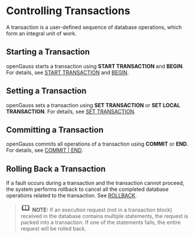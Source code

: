 # Controlling Transactions<a name="EN-US_TOPIC_0289899986"></a>

A transaction is a user-defined sequence of database operations, which form an integral unit of work.

## Starting a Transaction<a name="en-us_topic_0283137498_en-us_topic_0237122048_en-us_topic_0059777755_s3ab706d683324555abdbac06900a4266"></a>

openGauss starts a transaction using  **START TRANSACTION**  and  **BEGIN**. For details, see  [START TRANSACTION](start-transaction.md)  and  [BEGIN](begin.md).

## Setting a Transaction<a name="en-us_topic_0283137498_en-us_topic_0237122048_en-us_topic_0059777755_safc73bb82c674a69a44e59eca4831fb1"></a>

openGauss sets a transaction using  **SET TRANSACTION**  or  **SET LOCAL TRANSACTION**. For details, see  [SET TRANSACTION](set-transaction.md).

## Committing a Transaction<a name="en-us_topic_0283137498_en-us_topic_0237122048_en-us_topic_0059777755_sf5fd4452e6f74585b579cf647848bd85"></a>

openGauss commits all operations of a transaction using  **COMMIT**  or  **END**. For details, see  [COMMIT | END](commit-end.md).

## Rolling Back a Transaction<a name="en-us_topic_0283137498_en-us_topic_0237122048_en-us_topic_0059777755_s052521b534034da28939ba0395454da2"></a>

If a fault occurs during a transaction and the transaction cannot proceed, the system performs rollback to cancel all the completed database operations related to the transaction. See  [ROLLBACK](rollback.md).

>![](public_sys-resources/icon-note.gif) **NOTE:** 
>If an execution request \(not in a transaction block\) received in the database contains multiple statements, the request is packed into a transaction. If one of the statements fails, the entire request will be rolled back.

